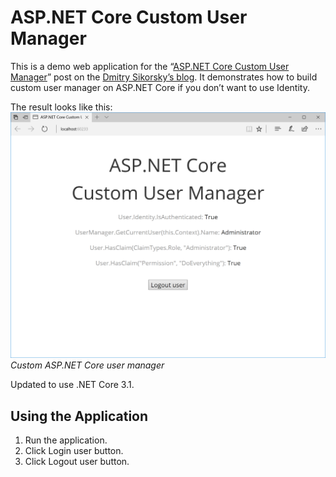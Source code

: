 # ASP.NET Core Custom User Manager
This is a demo web application for the
“[ASP.NET Core Custom User Manager](https://medium.com/@dmitrysikorsky/asp-net-core-custom-user-manager-a7206e718a90)”
post on the [Dmitry Sikorsky’s blog](https://medium.com/@dmitrysikorsky). It demonstrates how to build custom
user manager on ASP.NET Core if you don’t want to use Identity.

The result looks like this:
![Custom ASP.NET Core user manager](result.png)
*Custom ASP.NET Core user manager*

Updated to use .NET Core 3.1.

## Using the Application

1. Run the application.
2. Click Login user button.
3. Click Logout user button.
